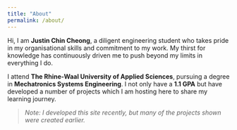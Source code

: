 ```yaml
---
title: "About"
permalink: /about/
---
```


Hi, I am **Justin Chin Cheong**, a diligent engineering student who takes pride in my organisational skills and commitment to my work. My thirst for knowledge has continuously driven me to push beyond my limits in everything I do.

I attend **The Rhine-Waal University of Applied Sciences**, pursuing a degree in **Mechatronics Systems Engineering**. I not only have a **1.1 GPA** but have developed a number of projects which I am hosting here to share my learning journey.

> *Note: I developed this site recently, but many of the projects shown were created earlier.*